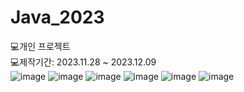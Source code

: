 # Java_2023
💻개인 프로젝트<br>
💻제작기간: 2023.11.28 ~ 2023.12.09<br>
![image](https://github.com/yujin4sth00/Java_2023/assets/115778958/c48a239b-a006-4847-b833-f0f053a0eae0)
![image](https://github.com/yujin4sth00/Java_2023/assets/115778958/1baa41d8-499b-4954-b8a2-4c6e1bdf18e4)
![image](https://github.com/yujin4sth00/Java_2023/assets/115778958/569e667c-19fc-4ccc-b57e-bbd7631632d2)
![image](https://github.com/yujin4sth00/Java_2023/assets/115778958/a40d86a7-d123-4e61-9fb5-6f4e8a1ddc1d)
![image](https://github.com/yujin4sth00/Java_2023/assets/115778958/250cbefc-0cd1-44ee-8d8b-1c17da76b4de)
![image](https://github.com/yujin4sth00/Java_2023/assets/115778958/d1406efb-f052-4fec-a212-538976902946)


